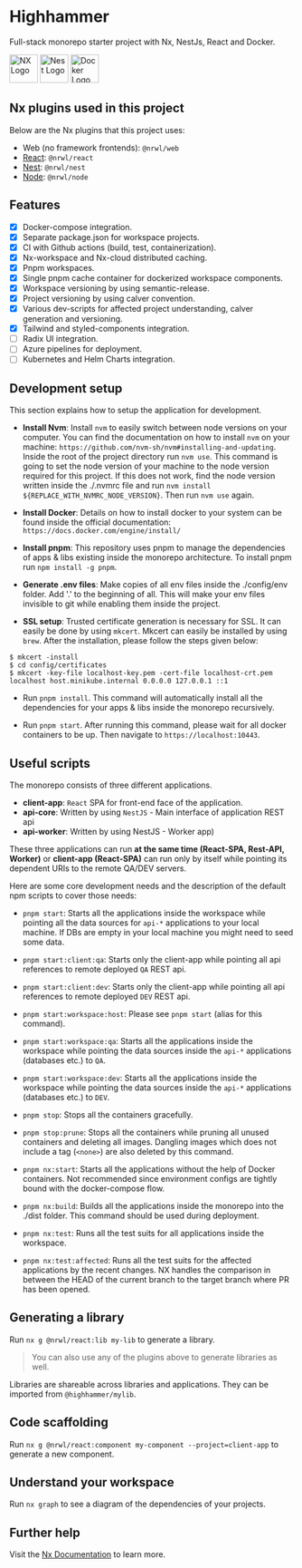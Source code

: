 # Highhammer

Full-stack monorepo starter project with Nx, NestJs, React and Docker.
<p>
  <img src="https://raw.githubusercontent.com/nrwl/nx/master/images/nx-logo.png" alt="NX Logo" height="50">
  <img src="https://nestjs.com/img/logo-small.svg" height="50" alt="Nest Logo" />
  <img src="https://www.docker.com/wp-content/uploads/2022/03/Moby-logo.png" height="50" alt="Docker Logo" />
</p>

## Nx plugins used in this project

Below are the Nx plugins that this project uses:

- Web (no framework frontends): `@nrwl/web`
- [React](https://reactjs.org): `@nrwl/react`
- [Nest](https://nestjs.com): `@nrwl/nest`
- [Node](https://nodejs.org): `@nrwl/node`

## Features

- [x] Docker-compose integration.
- [x] Separate package.json for workspace projects.
- [x] CI with Github actions (build, test, containerization).
- [x] Nx-workspace and Nx-cloud distributed caching.
- [x] Pnpm workspaces.
- [x] Single pnpm cache container for dockerized workspace components.
- [x] Workspace versioning by using semantic-release.
- [x] Project versioning by using calver convention.
- [x] Various dev-scripts for affected project understanding, calver generation and versioning.
- [x] Tailwind and styled-components integration.
- [ ] Radix UI integration.
- [ ] Azure pipelines for deployment.
- [ ] Kubernetes and Helm Charts integration.

## Development setup

This section explains how to setup the application for development.

- **Install Nvm**: Install `nvm` to easily switch between node versions on your computer. You can find the documentation on how to install `nvm` on your machine: `https://github.com/nvm-sh/nvm#installing-and-updating`.
   Inside the root of the project directory run `nvm use`. This command is going to set the node version of your machine to the node version required for this project. If this does not work, find the node version written inside the ./.nvmrc file and run `nvm install ${REPLACE_WITH_NVMRC_NODE_VERSION}`. Then run `nvm use` again.

- **Install Docker**: Details on how to install docker to your system can be found inside the official documentation: `https://docs.docker.com/engine/install/`

- **Install pnpm**: This repository uses pnpm to manage the dependencies of apps & libs existing inside the monorepo architecture. To install pnpm run `npm install -g pnpm`.

- **Generate .env files**: Make copies of all env files inside the ./config/env folder. Add '.' to the beginning of all. This will make your env files invisible to git while enabling them inside the project.

- **SSL setup**: Trusted certificate generation is necessary for SSL. It can easily be done by using `mkcert`. Mkcert can easily be installed by using `brew`. After the installation, please follow the steps given below:

```
$ mkcert -install
$ cd config/certificates
$ mkcert -key-file localhost-key.pem -cert-file localhost-crt.pem localhost host.minikube.internal 0.0.0.0 127.0.0.1 ::1
```

- Run `pnpm install`. This command will automatically install all the dependencies for your apps & libs inside the monorepo recursively.

- Run `pnpm start`. After running this command, please wait for all docker containers to be up. Then navigate to `https://localhost:10443`.

## Useful scripts

The monorepo consists of three different applications.

- **client-app**: `React` SPA for front-end face of the application.
- **api-core**: Written by using `NestJS` - Main interface of application REST api
- **api-worker**: Written by using NestJS - Worker app)

These three applications can run **at the same time (React-SPA, Rest-API, Worker)** or **client-app (React-SPA)** can run only by itself while pointing its dependent URIs to the remote QA/DEV servers.

Here are some core development needs and the description of the default npm scripts to cover those needs:

- `pnpm start`: Starts all the applications inside the workspace while pointing all the data sources for `api-*` applications to your local machine. If DBs are empty in your local machine you might need to seed some data.

- `pnpm start:client:qa`: Starts only the client-app while pointing all api references to remote deployed `QA` REST api.

- `pnpm start:client:dev`: Starts only the client-app while pointing all api references to remote deployed `DEV` REST api.

- `pnpm start:workspace:host`: Please see `pnpm start` (alias for this command).

- `pnpm start:workspace:qa`: Starts all the applications inside the workspace while pointing the data sources inside the `api-*` applications (databases etc.) to `QA`.

- `pnpm start:workspace:dev`: Starts all the applications inside the workspace while pointing the data sources inside the `api-*` applications (databases etc.) to `DEV`.

- `pnpm stop`: Stops all the containers gracefully.

- `pnpm stop:prune`: Stops all the containers while pruning all unused containers and deleting all images. Dangling images which does not include a tag (`<none>`) are also deleted by this command.

- `pnpm nx:start`: Starts all the applications without the help of Docker containers. Not recommended since environment configs are tightly bound with the docker-compose flow.

- `pnpm nx:build`: Builds all the applications inside the monorepo into the ./dist folder. This command should be used during deployment.

- `pnpm nx:test`: Runs all the test suits for all applications inside the workspace.

- `pnpm nx:test:affected`: Runs all the test suits for the affected applications by the recent changes. NX handles the comparison in between the HEAD of the current branch to the target branch where PR has been opened.

## Generating a library

Run `nx g @nrwl/react:lib my-lib` to generate a library.

> You can also use any of the plugins above to generate libraries as well.

Libraries are shareable across libraries and applications. They can be imported from `@highhammer/mylib`.

## Code scaffolding

Run `nx g @nrwl/react:component my-component --project=client-app` to generate a new component.

## Understand your workspace

Run `nx graph` to see a diagram of the dependencies of your projects.

## Further help

Visit the [Nx Documentation](https://nx.dev) to learn more.
